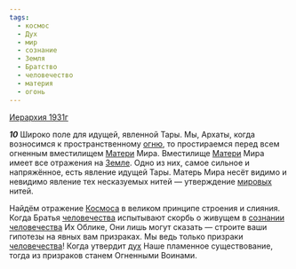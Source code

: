 ```yaml
---
tags:
  - космос
  - Дух
  - мир
  - сознание
  - Земля
  - Братство
  - человечество
  - материя
  - огонь
---
```


[Иерархия 1931г](https://127.0.0.1:4002/agni/1931)

___10___
Широко поле для идущей, явленной Тары. Мы, Архаты, когда возносимся к пространственному [огню](../../../tags/#огонь), то простираемся перед всем огненным вместилищем [Матери](../../../tags/#материя) Мира. Вместилище [Матери](../../../tags/#материя) Мира имеет все отражения на [Земле](../../../tags/#Земля). Одно из них, самое сильное и напряжённое, есть явление идущей Тары. Матерь Мира несёт видимо и невидимо явление тех несказуемых нитей — утверждение [мировых](../../../tags/#мир) нитей.   

Найдём отражение [Космоса](../../../tags/#космос) в великом принципе строения и слияния. Когда Братья [человечества](../../../tags/#человечество) испытывают скорбь о живущем в [сознании](../../../tags/#сознание) [человечества](../../../tags/#человечество) Их Облике, Они лишь могут сказать — строите ваши гипотезы на явных вам призраках. Мы ведь только призраки [человечества](../../../tags/#человечество)! Когда утвердит [дух](../../../tags/#Дух) Наше пламенное существование, тогда из призраков станем Огненными Воинами.   

